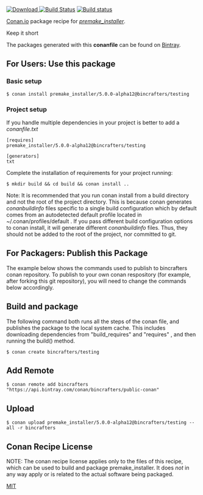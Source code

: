 [![Download](https://api.bintray.com/packages/bincrafters/public-conan/premake_installer%3Abincrafters/images/download.svg) ](https://bintray.com/bincrafters/public-conan/premake_installer%3Abincrafters/_latestVersion)
[![Build Status](https://travis-ci.org/bincrafters/conan-premake_installer.svg?branch=testing%2F5.0.0-alpha12)](https://travis-ci.org/bincrafters/conan-premake_installer)
[![Build status](https://ci.appveyor.com/api/projects/status/github/bincrafters/conan-premake_installer?branch=testing%2F5.0.0-alpha12&svg=true)](https://ci.appveyor.com/project/bincrafters/conan-premake_installer)

[Conan.io](https://conan.io) package recipe for [*premake_installer*](https://premake.github.io/).

Keep it short

The packages generated with this **conanfile** can be found on [Bintray](https://bintray.com/bincrafters/public-conan/premake_installer%3Abincrafters).

## For Users: Use this package

### Basic setup

    $ conan install premake_installer/5.0.0-alpha12@bincrafters/testing

### Project setup

If you handle multiple dependencies in your project is better to add a *conanfile.txt*

    [requires]
    premake_installer/5.0.0-alpha12@bincrafters/testing

    [generators]
    txt

Complete the installation of requirements for your project running:

    $ mkdir build && cd build && conan install ..

Note: It is recommended that you run conan install from a build directory and not the root of the project directory.  This is because conan generates *conanbuildinfo* files specific to a single build configuration which by default comes from an autodetected default profile located in ~/.conan/profiles/default .  If you pass different build configuration options to conan install, it will generate different *conanbuildinfo* files.  Thus, they should not be added to the root of the project, nor committed to git.

## For Packagers: Publish this Package

The example below shows the commands used to publish to bincrafters conan repository. To publish to your own conan respository (for example, after forking this git repository), you will need to change the commands below accordingly.

## Build and package

The following command both runs all the steps of the conan file, and publishes the package to the local system cache.  This includes downloading dependencies from "build_requires" and "requires" , and then running the build() method.

    $ conan create bincrafters/testing



## Add Remote

    $ conan remote add bincrafters "https://api.bintray.com/conan/bincrafters/public-conan"

## Upload

    $ conan upload premake_installer/5.0.0-alpha12@bincrafters/testing --all -r bincrafters


## Conan Recipe License

NOTE: The conan recipe license applies only to the files of this recipe, which can be used to build and package premake_installer.
It does *not* in any way apply or is related to the actual software being packaged.

[MIT](git@github.com:bincrafters/conan-premake_installer.git/blob/testing/5.0.0-alpha12/LICENSE.md)
